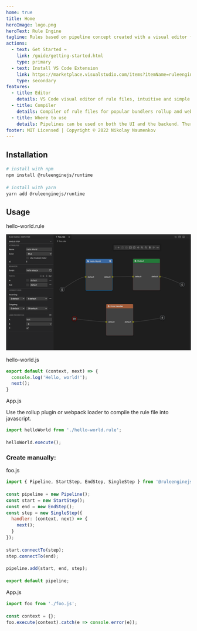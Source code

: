 ```yaml
---
home: true
title: Home
heroImage: logo.png
heroText: Rule Engine
tagline: Rules based on pipeline concept created with a visual editor for javascript.
actions:
  - text: Get Started →
    link: /guide/getting-started.html
    type: primary
  - text: Install VS Code Extension
    link: https://marketplace.visualstudio.com/items?itemName=ruleengine.vscode-ruleengine-editor
    type: secondary
features:
  - title: Editor
    details: VS Code visual editor of rule files, intuitive and simple editing, uses steps and connections.
  - title: Compiler
    details: Compiler of rule files for popular bundlers rollup and webpack, and extension for VS Code.
  - title: Where to use
    details: Pipelines can be used on both the UI and the backend. There are use cases for Express and NestJS.
footer: MIT Licensed | Copyright © 2022 Nikolay Naumenkov
---
```


## Installation

```bash
# install with npm
npm install @ruleenginejs/runtime

# install with yarn
yarn add @ruleenginejs/runtime
```

## Usage

hello-world.rule

![Hello World](/hello.png)

hello-world.js

```javascript
export default (context, next) => {
  console.log('Hello, world!');
  next();
}
```

App.js

Use the rollup plugin or webpack loader to compile the rule file into javascript.

```javascript
import helloWorld from './hello-world.rule';

helloWorld.execute();
```

### Create manually:

foo.js

```javascript
import { Pipeline, StartStep, EndStep, SingleStep } from '@ruleenginejs/runtime';

const pipeline = new Pipeline();
const start = new StartStep();
const end = new EndStep();
const step = new SingleStep({
  handler: (context, next) => {
    next();
  }
});

start.connectTo(step);
step.connectTo(end);

pipeline.add(start, end, step);

export default pipeline;
```

App.js

```javascript
import foo from './foo.js';

const context = {};
foo.execute(context).catch(e => console.error(e));
```
